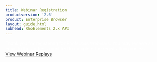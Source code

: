 ```yaml
---
title: Webinar Registration
productversion: '2.6'
product: Enterprise Browser
layout: guide.html
subhead: RhoElements 2.x API
---
```



<div class='well label-success' style="color:white !important;">
Thank you for registering for RhoMobile Webinars. You may receive an email to the address provided to complete the registration process.
</div>

<div>
<a href="https://developer.zebra.com/community/rhomobile-suite/videos" class="btn btn-primary">View Webinar Replays</a>
</div>


